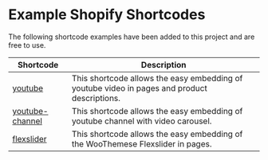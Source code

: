 Example Shopify Shortcodes
==================

The following shortcode examples have been added to this project and are free to use.


| Shortcode   | Description |
| ----------- | ----------- |
| [youtube](youtube)     | This shortcode allows the easy embedding of youtube video in pages and product descriptions. |
| [youtube-channel](youtube-channel)     | This shortcode allows the easy embedding of youtube channel with video carousel. |
| [flexslider](flexslider)     | This shortcode allows the easy embedding of the WooThemese Flexslider in pages. |